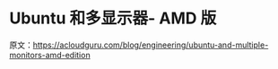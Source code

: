 # Ubuntu 和多显示器- AMD 版

原文：<https://acloudguru.com/blog/engineering/ubuntu-and-multiple-monitors-amd-edition>